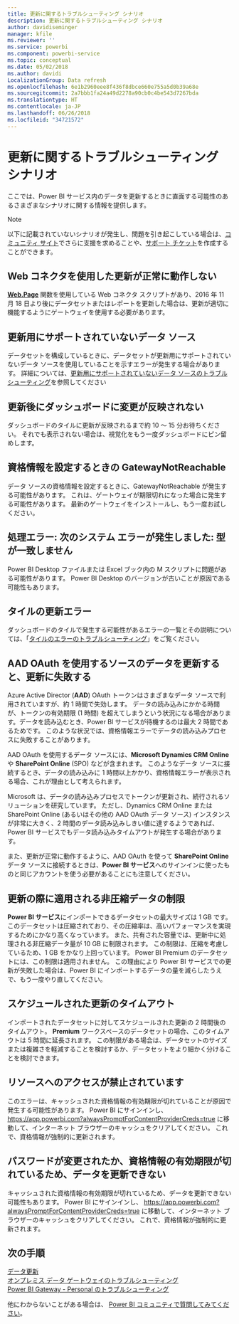 ```yaml
---
title: 更新に関するトラブルシューティング シナリオ
description: 更新に関するトラブルシューティング シナリオ
author: davidiseminger
manager: kfile
ms.reviewer: ''
ms.service: powerbi
ms.component: powerbi-service
ms.topic: conceptual
ms.date: 05/02/2018
ms.author: davidi
LocalizationGroup: Data refresh
ms.openlocfilehash: 6e1b2960eee8f436f8dbce660e755a5d0b39a68e
ms.sourcegitcommit: 2a7bbb1fa24a49d2278a90cb0c4be543d7267bda
ms.translationtype: HT
ms.contentlocale: ja-JP
ms.lasthandoff: 06/26/2018
ms.locfileid: "34721572"
---
```

# <a name="troubleshooting-refresh-scenarios"></a>更新に関するトラブルシューティング シナリオ
ここでは、Power BI サービス内のデータを更新するときに直面する可能性のあるさまざまなシナリオに関する情報を提供します。

> [!NOTE]
> 以下に記載されていないシナリオが発生し、問題を引き起こしている場合は、[コミュニティ サイト](http://community.powerbi.com/)でさらに支援を求めることや、[サポート チケット](https://powerbi.microsoft.com/support/)を作成することができます。
> 
> 

## <a name="refresh-using-web-connector-doesnt-work-properly"></a>Web コネクタを使用した更新が正常に動作しない
[**Web.Page**](https://msdn.microsoft.com/library/mt260924.aspx) 関数を使用している Web コネクタ スクリプトがあり、2016 年 11 月 18 日より後にデータセットまたはレポートを更新した場合は、更新が適切に機能するようにゲートウェイを使用する必要があります。

## <a name="unsupported-data-source-for-refresh"></a>更新用にサポートされていないデータ ソース
データセットを構成しているときに、データセットが更新用にサポートされていないデータ ソースを使用していることを示すエラーが発生する場合があります。 詳細については、[更新用にサポートされていないデータ ソースのトラブルシューティング](service-admin-troubleshoot-unsupported-data-source-for-refresh.md)を参照してください

## <a name="dashboard-doesnt-reflect-changes-after-refresh"></a>更新後にダッシュボードに変更が反映されない
ダッシュボードのタイルに更新が反映されるまで約 10 ～ 15 分お待ちください。  それでも表示されない場合は、視覚化をもう一度ダッシュボードにピン留めします。

## <a name="gatewaynotreachable-when-setting-credentials"></a>資格情報を設定するときの GatewayNotReachable
データ ソースの資格情報を設定するときに、GatewayNotReachable が発生する可能性があります。 これは、ゲートウェイが期限切れになった場合に発生する可能性があります。  最新のゲートウェイをインストールし、もう一度お試しください。

## <a name="processing-error-the-following-system-error-occurred-type-mismatch"></a>処理エラー: 次のシステム エラーが発生しました: 型が一致しません
Power BI Desktop ファイルまたは Excel ブック内の M スクリプトに問題がある可能性があります。  Power BI Desktop のバージョンが古いことが原因である可能性もあります。

## <a name="tile-refresh-errors"></a>タイルの更新エラー
ダッシュボードのタイルで発生する可能性があるエラーの一覧とその説明については、「[タイルのエラーのトラブルシューティング](refresh-troubleshooting-tile-errors.md)」をご覧ください。

## <a name="refresh-fails-when-updating-data-from-sources-that-use-aad-oauth"></a>AAD OAuth を使用するソースのデータを更新すると、更新に失敗する
Azure Active Director (**AAD**) OAuth トークンはさまざまなデータ ソースで利用されていますが、約 1 時間で失効します。 データの読み込みにかかる時間が、トークンの有効期限 (1 時間) を超えてしまうという状況になる場合があります。データを読み込むとき、Power BI サービスが待機するのは最大 2 時間であるためです。 このような状況では、資格情報エラーでデータの読み込みプロセスに失敗することがあります。

AAD OAuth を使用するデータ ソースには、**Microsoft Dynamics CRM Online** や **SharePoint Online** (SPO) などが含まれます。 このようなデータ ソースに接続するとき、データの読み込みに 1 時間以上かかり、資格情報エラーが表示される場合、これが理由として考えられます。

Microsoft は、データの読み込みプロセスでトークンが更新され、続行されるソリューションを研究しています。 ただし、Dynamics CRM Online または SharePoint Online (あるいはその他の AAD OAuth データ ソース) インスタンスが非常に大きく、2 時間のデータ読み込みしきい値に達するようであれば、Power BI サービスでもデータ読み込みタイムアウトが発生する場合があります。

また、更新が正常に動作するように、AAD OAuth を使って **SharePoint Online** データ ソースに接続するときは、**Power BI サービス**へのサインインに使ったものと同じアカウントを使う必要があることにも注意してください。

## <a name="uncompressed-data-limits-for-refresh"></a>更新の際に適用される非圧縮データの制限
**Power BI サービス**にインポートできるデータセットの最大サイズは 1 GB です。 このデータセットは圧縮されており、その圧縮率は、高いパフォーマンスを実現するためにかなり高くなっています。 また、共有された容量では、更新中に処理される非圧縮データ量が 10 GB に制限されます。 この制限は、圧縮を考慮しているため、1 GB をかなり上回っています。 Power BI Premium のデータセットには、この制限は適用されません。 この理由により Power BI サービスでの更新が失敗した場合は、Power BI にインポートするデータの量を減らしたうえで、もう一度やり直してください。

## <a name="scheduled-refresh-timeout"></a>スケジュールされた更新のタイムアウト
インポートされたデータセットに対してスケジュールされた更新の 2 時間後のタイムアウト。 **Premium** ワークスペースのデータセットの場合、このタイムアウトは 5 時間に延長されます。 この制限がある場合は、データセットのサイズまたは複雑さを軽減することを検討するか、データセットをより細かく分けることを検討できます。

## <a name="access-to-the-resource-is-forbidden"></a>リソースへのアクセスが禁止されています  
このエラーは、キャッシュされた資格情報の有効期限が切れていることが原因で発生する可能性があります。 Power BI にサインインし、 https://app.powerbi.com?alwaysPromptForContentProviderCreds=true に移動して、インターネット ブラウザーのキャッシュをクリアしてください。 これで、資格情報が強制的に更新されます。 
    
    
## <a name="data-refresh-failure-because-of-password-change-or-expired-credentials"></a>パスワードが変更されたか、資格情報の有効期限が切れているため、データを更新できない 
キャッシュされた資格情報の有効期限が切れているため、データを更新できない可能性もあります。 Power BI にサインインし、 https://app.powerbi.com?alwaysPromptForContentProviderCreds=true に移動して、インターネット ブラウザーのキャッシュをクリアしてください。 これで、資格情報が強制的に更新されます。


## <a name="next-steps"></a>次の手順
[データ更新](refresh-data.md)  
[オンプレミス データ ゲートウェイのトラブルシューティング](service-gateway-onprem-tshoot.md)  
[Power BI Gateway - Personal のトラブルシューティング](service-admin-troubleshooting-power-bi-personal-gateway.md)  

他にわからないことがある場合は、 [Power BI コミュニティで質問してみてください](http://community.powerbi.com/)。

